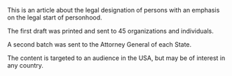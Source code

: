 This is an article about the legal designation of persons with an emphasis on the legal start of personhood.

The first draft was printed and sent to 45 organizations and individuals.

A second batch was sent to the Attorney General of each State.

The content is targeted to an audience in the USA, but may be of interest in any country.
